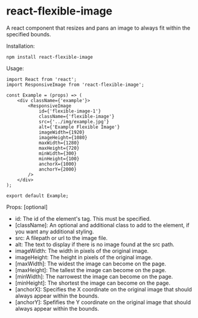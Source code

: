 # react-flexible-image
A react component that resizes and pans an image to always fit within the specified bounds.

Installation:
```
npm install react-flexible-image
```



Usage:
```
import React from 'react';
import ResponsiveImage from 'react-flexible-image';

const Example = (props) => (
    <div className={'example'}>
        <ResponsiveImage
            id={'flexible-image-1'}
            className={'flexible-image'}
            src={'../img/example.jpg'}
            alt={'Example Flexible Image'}
            imageWidth={1920}
            imageHeight={1080}
            maxWidth={1280}
            maxHeight={720}
            minWidth={300}
            minHeight={100}
            anchorX={1000}
            anchorY={2000}
        />
    </div>
);

export default Example;
```



Props: [optional]
* id: The id of the element's tag. This must be specified.
* [className]: An optional and additional class to add to the element, if you want any additional styling.
* src: A filepath or url to the image file.
* alt: The text to display if there is no image found at the src path.
* imageWidth: The width in pixels of the original image.
* imageHeight: The height in pixels of the original image.
* [maxWidth]: The widest the image can become on the page.
* [maxHeight]: The tallest the image can become on the page.
* [minWidth]: The narrowest the image can become on the page.
* [minHeight]: The shortest the image can become on the page.
* [anchorX]: Specifies the X coordinate on the original image that should always appear within the bounds.
* [anchorY]: Spefifies the Y coordinate on the original image that should always appear within the bounds.

